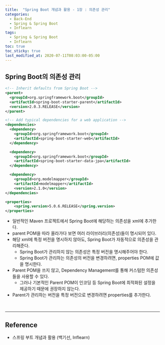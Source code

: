 ```yaml
---
title:  "Spring Boot 개념과 활용 - 1장 : 의존성 관리"
categories:
  - Back-End
  - Spring & Spring Boot
  - Inflearn
tags:
  - Spring & Spring Boot
  - Inflearn
toc: true
toc_sticky: true
last_modified_at: 2020-07-11T08:03:00-05:00
---
```


## Spring Boot의 의존성 관리

```xml
<!-- Inherit defaults from Spring Boot -->
<parent>
  <groupId>org.springframework.boot</groupId>
  <artifactId>spring-boot-starter-parent</artifactId>
  <version>2.0.3.RELEASE</version>
</parent>

<!-- Add typical dependencies for a web application -->
<dependencies>
  <dependency>
    <groupId>org.springframework.boot</groupId>
    <artifactId>spring-boot-starter-web</artifactId>
  </dependency>

  <dependency>
    <groupId>org.springframework.boot</groupId>
    <artifactId>spring-boot-starter-data-jpa</artifactId>
  </dependency>

  <dependency>
    <groupId>org.modelmapper</groupId>
    <artifactId>modelmapper</artifactId>
    <version>2.1.0</version>
</dependencies>

<properties>
    <spring.version>5.0.6.RELEASE</spring.version>
</properties>
```

* 일반적인 Maven 프로젝트에서 Spring Boot에 해당하는 의존성을 xml에 추가한다.
* parent POM을 따라 올라가다 보면 여러 라이브러리(의존성)들이 명시되어 있다.
* 해당 xml에 특정 버전을 명시하지 않아도, Spring Boot가 자동적으로 의존성을 관리해준다.
  * Spring Boot가 관리하지 않는 의존성은 특정 버전을 명시해주어야 한다.
  * Spring Boot가 관리하는 의존성의 버전을 변경하려면, properties POM에 값을 명시한다.
* Parent POM을 쓰지 않고, Dependency Management를 통해 커스텀한 의존성들을 사용할 수 있다.
  * 그러나 기본적인 Parent POM이 인코딩 등 Spring Boot에 최적화된 설정을 제공하기 때문에 권장하지 않는다.
* Parent가 관리하는 버전을 특정 버전으로 변경하려면 properties를 추가한다.

<br>

---

## Reference

* 스프링 부트 개념과 활용 (백기선, Inflearn)
